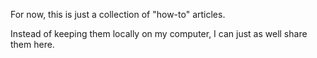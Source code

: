 For now, this is just a collection of "how-to" articles.

Instead of keeping them locally on my computer, I can just as well share them here.
